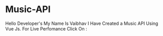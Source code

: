 # Music-API
Hello Developer's My Name Is Vaibhav I Have Created a Music API Using Vue Js.
For Live Perfomance Click On : 
